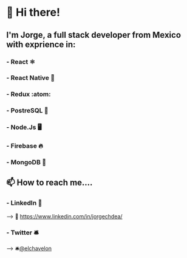 # 👋 Hi there!


## I'm Jorge, a full stack developer from Mexico with exprience in:

### - React :atom_symbol:
### - React Native :iphone:
### - Redux :atom:
### - PostreSQL :elephant:
### - Node.Js :desktop_computer:
### - Firebase 🔥
### - MongoDB :leaves:


## 📫 How to reach me....
### -  LinkedIn :rocket:
  --> :rocket:  https://www.linkedin.com/in/jorgechdea/
  
 ### - Twitter :bellhop_bell:
  --> :bellhop_bell:[@elchavelon](https://twitter.com/elchavelon "twitter profile")
<!---
jorgechdea/jorgechdea is a ✨ special ✨ repository because its `README.md` (this file) appears on your GitHub profile.
You can click the Preview link to take a look at your changes.
--->
